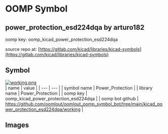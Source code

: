 # OOMP Symbol  
## power_protection_esd224dqa  by arturo182  
  
oomp key: oomp_kicad_power_protection_esd224dqa  
  
source repo at: [https://gitlab.com/kicad/libraries/kicad-symbols](https://gitlab.com/kicad/libraries/kicad-symbols)  
## Symbol  
  
[![working.png](working_600.png)](working.png)  
| name | value | 
| --- | --- | 
| symbol name | Power_Protection | 
| library name | Power_Protection | 
| oomp key | oomp_kicad_power_protection_esd224dqa | 
| oomp bot github | https://github.com/oomlout/oomlout_oomp_symbol_bot/tree/main/kicad_power_protection_esd224dqa/working | 
## Images  
